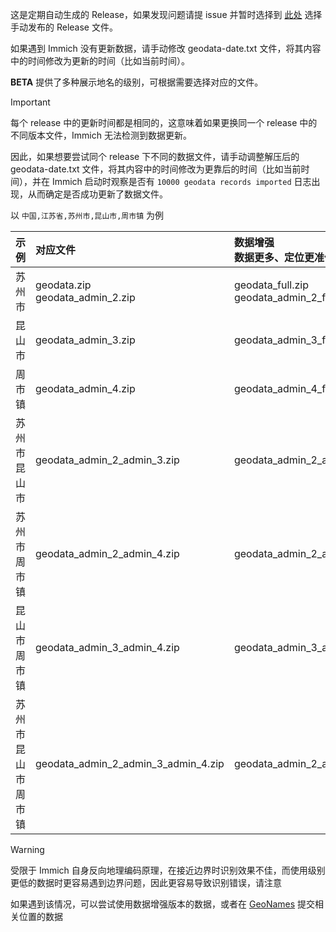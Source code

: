 这是定期自动生成的 Release，如果发现问题请提 issue 并暂时选择到 [此处](https://github.com/ZingLix/immich-geodata-cn/releases) 选择手动发布的 Release 文件。

如果遇到 Immich 没有更新数据，请手动修改 geodata-date.txt 文件，将其内容中的时间修改为更新的时间（比如当前时间）。

**BETA** 提供了多种展示地名的级别，可根据需要选择对应的文件。

> [!IMPORTANT]  
> 每个 release 中的更新时间都是相同的，这意味着如果更换同一个 release 中的不同版本文件，Immich 无法检测到数据更新。
>
> 因此，如果想要尝试同个 release 下不同的数据文件，请手动调整解压后的 geodata-date.txt 文件，将其内容中的时间修改为更靠后的时间（比如当前时间），并在 Immich 启动时观察是否有 `10000 geodata records imported` 日志出现，从而确定是否成功更新了数据文件。

以 `中国,江苏省,苏州市,昆山市,周市镇` 为例

|示例|对应文件|数据增强<br>数据更多、定位更准但编码更慢|
|:---|:---|:---|
|苏州市|geodata.zip<br>geodata_admin_2.zip|geodata_full.zip<br>geodata_admin_2_full.zip|
|昆山市|geodata_admin_3.zip|geodata_admin_3_full.zip|
|周市镇|geodata_admin_4.zip|geodata_admin_4_full.zip|
|苏州市 昆山市|geodata_admin_2_admin_3.zip|geodata_admin_2_admin_3_full.zip|
|苏州市 周市镇|geodata_admin_2_admin_4.zip|geodata_admin_2_admin_4_full.zip|
|昆山市 周市镇|geodata_admin_3_admin_4.zip|geodata_admin_3_admin_4_full.zip|
|苏州市 昆山市 周市镇|geodata_admin_2_admin_3_admin_4.zip|geodata_admin_2_admin_3_admin_4_full.zip|

> [!WARNING]  
> 受限于 Immich 自身反向地理编码原理，在接近边界时识别效果不佳，而使用级别更低的数据时更容易遇到边界问题，因此更容易导致识别错误，请注意
>
> 如果遇到该情况，可以尝试使用数据增强版本的数据，或者在 [GeoNames](https://www.geonames.org/) 提交相关位置的数据